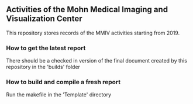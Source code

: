## Activities of the Mohn Medical Imaging and Visualization Center

This repository stores records of the MMIV activities starting from 2019.

### How to get the latest report

There should be a checked in version of the final document created by this repository in the 'builds' folder

### How to build and compile a fresh report

Run the makefile in the 'Template' directory
